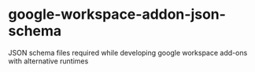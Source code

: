 # google-workspace-addon-json-schema
JSON schema files required while developing google workspace add-ons with alternative runtimes
